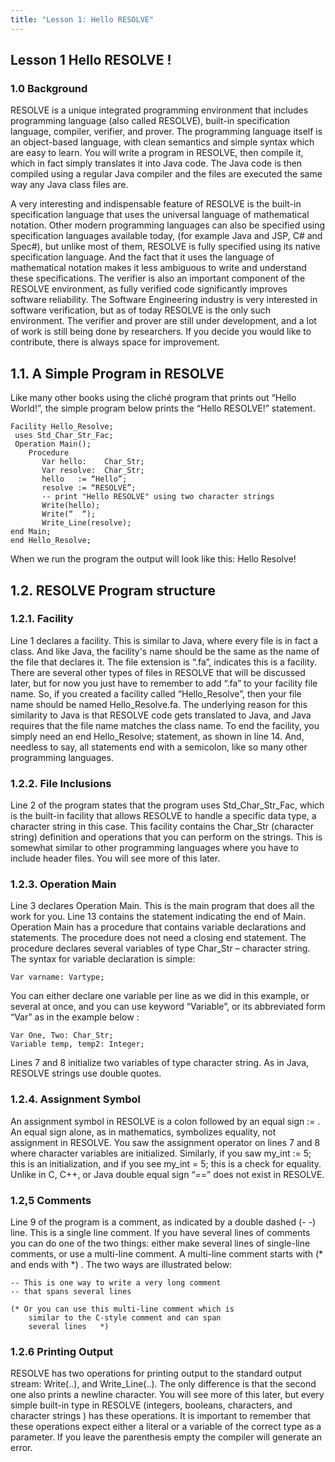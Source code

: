 ```yaml
---
title: "Lesson 1: Hello RESOLVE"
---
```


## Lesson 1 Hello RESOLVE !
### 1.0 Background
RESOLVE is a unique integrated programming environment that includes programming language (also called RESOLVE), built-in specification language, compiler, verifier, and prover. The programming language itself is an object-based language, with clean semantics and simple syntax which are easy to learn. You will write a program in RESOLVE, then compile it, which in fact simply translates it into Java code. The Java code is then compiled using a regular Java compiler and the files are executed the same way any Java class files are.

A very interesting and indispensable feature of RESOLVE is the built-in specification language that uses the universal language of mathematical notation. Other modern programming languages can also be specified using specification languages available today, (for example Java and JSP, C# and Spec#), but unlike most of them, RESOLVE is fully specified using its native specification language. And the fact that it uses the language of mathematical notation makes it less ambiguous to write and understand these specifications. The verifier is also an important component of the RESOLVE environment, as fully verified code significantly improves software reliability. The Software Engineering industry is very interested in software verification, but as of today RESOLVE is the only such environment. The verifier and prover are still under development, and a lot of work is still being done by researchers. If you decide you would like to contribute, there is always space for improvement.

## 1.1. A Simple Program in RESOLVE
Like many other books using the cliché program that prints out “Hello World!”, the simple program below prints the “Hello RESOLVE!” statement.
~~~~~~~~
Facility Hello_Resolve;
 uses Std_Char_Str_Fac;
 Operation Main();
    Procedure
       Var hello:    Char_Str;
       Var resolve:  Char_Str;
       hello   := “Hello”;
       resolve := “RESOLVE”;
       -- print "Hello RESOLVE" using two character strings
       Write(hello);
       Write(“  “);
       Write_Line(resolve);
end Main;
end Hello_Resolve;
~~~~~~~~

When we run the program the output will look like this:
Hello Resolve!

## 1.2. RESOLVE Program structure
### 1.2.1. Facility
Line 1 declares a facility. This is similar to Java, where every file is in fact a class. And like Java, the facility's name should be the same as the name of the file that declares it. The file extension is “.fa”, indicates this is a facility. There are several other types of files in RESOLVE that will be discussed later, but for now you just have to remember to add “.fa” to your facility file name. So, if you created a facility called “Hello_Resolve”, then your file name should be named Hello_Resolve.fa. The underlying reason for this similarity to Java is that RESOLVE code gets translated to Java, and Java requires that the file name matches the class name. To end the facility, you simply need an end Hello_Resolve; statement, as shown in line 14. And, needless to say, all statements end with a semicolon, like so many other programming languages.

### 1.2.2. File Inclusions
Line 2 of the program states that the program uses Std_Char_Str_Fac, which is the built-in facility that allows RESOLVE to handle a specific data type, a character string in this case. This facility contains the Char_Str (character string) definition and operations that you can perform on the strings. This is somewhat similar to other programming languages where you have to include header files. You will see more of this later.

### 1.2.3. Operation Main
Line 3 declares Operation Main. This is the main program that does all the work for you. Line 13 contains the statement indicating the end of Main. Operation Main has a procedure that contains variable declarations and statements. The procedure does not need a closing end statement. The procedure declares several variables of type Char_Str – character string. The syntax for variable declaration is simple:
~~~~~~~~
Var varname: Vartype;
~~~~~~~~
You can either declare one variable per line as we did in this example, or several at once, and you can use keyword “Variable”, or its abbreviated form “Var” as in the example below :
~~~~~~~~
Var One, Two: Char_Str;
Variable temp, temp2: Integer;
~~~~~~~~
Lines 7 and 8 initialize two variables of type character string. As in Java, RESOLVE strings use double quotes.

### 1.2.4. Assignment Symbol
An assignment symbol in RESOLVE is a colon followed by an equal sign := . An equal sign alone, as in mathematics, symbolizes equality, not assignment in RESOLVE. You saw the assignment operator on lines 7 and 8 where character variables are initialized. Similarly, if you saw my_int := 5; this is an initialization, and if you see my_int = 5; this is a check for equality. Unlike in C, C++, or Java double equal sign “==” does not exist in RESOLVE.

### 1.2,5  Comments
Line 9 of the program is a comment, as indicated by a double dashed (- -) line. This is a single line comment. If you have several lines of comments you can do one of the two things: either make several lines of single-line comments, or use a multi-line comment. A multi-line comment starts with (* and ends with *) . The two ways are illustrated below:
~~~~~~~~
-- This is one way to write a very long comment
-- that spans several lines
~~~~~~~~
~~~~~~~~
(* Or you can use this multi-line comment which is
    similar to the C-style comment and can span
    several lines   *)
~~~~~~~~

### 1.2.6 Printing Output
RESOLVE has two operations for printing output to the standard output stream: Write(..), and Write_Line(..). The only difference is that the second one also prints a newline character. You will see more of this later, but every simple built-in type in RESOLVE (integers, booleans, characters, and character strings ) has these operations. It is important to remember that these operations expect either a literal or a variable of the correct type as a parameter. If you leave the parenthesis empty the compiler will generate an error.
